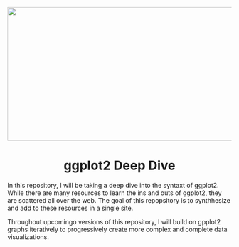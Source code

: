 <p align="center">
  <img width="600" height="300" src="https://github.com/prislb/ggplot_deepdive/blob/main/ggbanner.png">
</p>

<h1 align="center"> ggplot2 Deep Dive </h1>

In this repository, I will be taking a deep dive into the syntaxt of ggplot2. While there are many resources to learn the ins and outs of ggplot2, they are scattered all over the web. The goal of this repopsitory is to synthhesize and add to these resources in a single site.

Throughout upcomingo versions of this repository, I will build on gpplot2 graphs iteratively to progressively create more complex and complete data visualizations.

